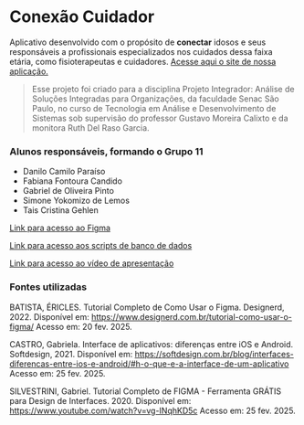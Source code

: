# Conexão Cuidador
Aplicativo desenvolvido com o propósito de **conectar** idosos e seus responsáveis a profissionais especializados nos cuidados dessa faixa etária, como fisioterapeutas e cuidadores.
[Acesse aqui o site de nossa aplicação.](https://fabicandido.github.io/conexaocuidador)
>Esse projeto foi criado para a disciplina Projeto Integrador: Análise de Soluções Integradas para Organizações, da faculdade Senac São Paulo, no curso de Tecnologia em Análise e Desenvolvimento de Sistemas sob supervisão do professor Gustavo Moreira Calixto e da monitora Ruth Del Raso Garcia.

### Alunos responsáveis, formando o Grupo 11

- Danilo Camilo Paraíso 
- Fabiana Fontoura Candido 
- Gabriel de Oliveira Pinto 
- Simone Yokomizo de Lemos
- Tais Cristina Gehlen

[Link para acesso ao Figma](https://www.figma.com/design/MlSF8FvskwMbniLJQYsY4e/Figma-do-PI?node-id=0-1&p=f&t=NcwVnzkUUSM1k2Bq-0)

[Link para acesso aos scripts de banco de dados](https://github.com/FabiCandido/conexaocuidador/wiki/Scripts-Banco-de-Dados)

[Link para acesso ao vídeo de apresentação](https://github.com/user-attachments/assets/deaaa3b8-37ac-4e30-a74f-287d90dd0778)

### Fontes utilizadas

BATISTA, ÉRICLES. Tutorial Completo de Como Usar o Figma. Designerd, 2022.
Disponível em: <https://www.designerd.com.br/tutorial-como-usar-o-figma/> Acesso
em: 20 fev. 2025.

CASTRO, Gabriela. Interface de aplicativos: diferenças entre iOS e Android.
Softdesign, 2021. Disponível em: <https://softdesign.com.br/blog/interfaces-diferencas-entre-ios-e-android/#h-o-que-e-a-interface-de-um-aplicativo> Acesso em:
25 fev. 2025.

SILVESTRINI, Gabriel. Tutorial Completo de FIGMA - Ferramenta GRÁTIS para
Design de Interfaces. 2020. Disponível em: <https://www.youtube.com/watch?v=vg-INqhKD5c> Acesso em: 25 fev. 2025.
